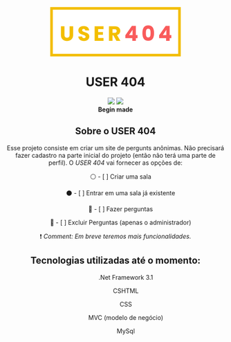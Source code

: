 <div align="center">
  <img src="/wwwroot/SVGs/logo-yellow.svg">
  <h1>USER 404</h1>
  <aside>
    <img src="https://img.shields.io/badge/status-🌓%20Begin%20Made-blue" >
    <img src="https://img.shields.io/github/license/EmilyFelicio/USER404" >
    <br>
      <strong>Begin made</strong>
  </aside>
</div>

<div align="center">
	<h2>Sobre o USER 404</h2>
	Esse projeto consiste em criar um site de pergunts anônimas. Não precisará fazer cadastro na parte inicial do projeto (então não terá uma parte de perfil).
	O <i>USER 404</i> vai fornecer as opções de:
	<ol>⚪ - [ ] Criar uma sala</ol>
	<ol>⚫ - [ ] Entrar em uma sala já existente</ol>
	<ol>🔴 - [ ] Fazer perguntas</ol>
	<ol>🔵 - [ ] Excluir Perguntas (apenas o administrador)</ol>
	❗ <i> Comment: Em breve teremos mais funcionalidades.</i>	
</div>

<div align="center">
	<h2>Tecnologias utilizadas até o momento:</h2>
	<ul>
	    <ol>.Net Framework 3.1</ol>    
	    <ol>CSHTML</ol>
	    <ol>CSS</ol>
	    <ol>MVC (modelo de negócio)</ol>
	    <ol>MySql</ol>    
	</ul>
</div>

